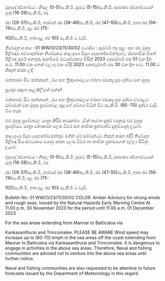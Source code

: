 මුහුදේ ස්වභාවය : නිසල (0-5)පැ.කි.මී ,සුමට (5-15)පැ.කි.මී, සාමාන්‍ය ස්වභාවයෙන් යුතු (16-28)පැ.කි.මී, මද

රළු (29-37)පැ.කි.මී, තරමක් රළු (38-46)පැ.කි.මී, රළු (47-55)පැ.කි.මී, ඉතා රළු (56-74)පැ.කි.මී, දළ රළු (75-

102)පැ.කි.මී, ඉතා දළ රළු 103 පැ.කි.මී ට වැඩි.

නිවේදන අංකය : 01 WW/O/23/11/30/02 වර්ණය : ඇම්බර් තද සුළං සහ රළු මුහුද පිළිබඳව අවවාදාත්මක නිවේදනය කාලගුණ විද්‍යා දෙපාර්තමේන්තුවේ, ස්වභාවික විපත් පිළිබඳ පූර්ව අනතුරු ඇඟවීමේ මධ්‍යස්ථානය විසින් 2023 දෙසැම්බර් මස 01 වන දින ප.ව. 11.00 වන තෙක් වලංගු වන පරිදි 2023 නොවැම්බර් මස 30 වන දින ප.ව. 11.00 ට නිකුත් කරන ලදි.

මන්නාරම සිට කන්කසන්ුරය සහ ත්‍රිකුණාමලය හරහා මඩකලපුව දක්වා වන මුහුදු

ප්‍රදේශ සඳහා සැලකිලිමත් වන්න!

මන්නාරම සිට කන්කසන්ුරය සහ ත්‍රිකුණාමලය හරහා මඩකලපුව දක්වා වවරළට ඔබ්වෙන් වන මුහුදු ප්‍රවේශවල සුළගේ වේගය විටින් විට පැ.කි.මී. (60 -70) දක්වා වැඩි විය හැක.

එම මුහුදු ප්‍රවේශවල යාත්‍රා කිරීම අවදානම් ෙැවින් නැවත දැනුම් වදනුරු එම මුහුදු ප්‍රදේශයට යාත්‍රා නොකරන ලෙස ධීවර සහ නාවික ප්‍රජාවන්ට දැනුම්දෙනු ලැබේ.

කාලගුණ විද්‍යා දෙපාර්තමේන්තුව මගින් මේ සම්බන්ධව නිකුත් කරන ඉදිරි නිවේදන පිළිබඳ සිය අවධානය යොමු කරන ලෙස ධීවර හා නාවික ප්‍රජාවගෙන් ඉල්ලා සිටිනු ලැබේ.

මුහුදේ ස්වභාවය : නිසල (0-5)පැ.කි.මී ,සුමට (5-15)පැ.කි.මී, සාමාන්‍ය ස්වභාවයෙන් යුතු (16-28)පැ.කි.මී, මද

රළු (29-37)පැ.කි.මී, තරමක් රළු (38-46)පැ.කි.මී, රළු (47-55)පැ.කි.මී, ඉතා රළු (56-74)පැ.කි.මී, දළ රළු (75-

102)පැ.කි.මී, ඉතා දළ රළු 103 පැ.කි.මී ට වැඩි.

Bulletin No: 01 WW/O/23/11/30/02 COLOR: Amber Advisory for strong winds and rough seas. Issued by the Natural Hazards Early Warning Centre At 11.00 p.m. 30 November 2023 for the period until 11.00 a.m. 01 December 2023

For the sea areas extending from Mannar to Batticaloa via

Kankasanthurai and Trincomalee. PLEASE BE AWARE Wind speed may increase up to (60-70) kmph in the sea areas off the coast extending from Mannar to Batticaloa via Kankasanthurai and Trincomalee. It is dangerous to engage in activities in the above sea areas. Therefore, Naval and fishing communities are advised not to venture into the above sea areas until further notice.

Naval and fishing communities are also requested to be attentive to future forecasts issued by the Department of Meteorology in this regard.